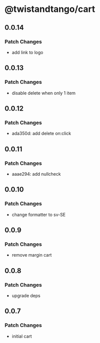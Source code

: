 # @twistandtango/cart

## 0.0.14

### Patch Changes

- add link to logo

## 0.0.13

### Patch Changes

- disable delete when only 1 item

## 0.0.12

### Patch Changes

- ada350d: add delete on:click

## 0.0.11

### Patch Changes

- aaae294: add nullcheck

## 0.0.10

### Patch Changes

- change formatter to sv-SE

## 0.0.9

### Patch Changes

- remove margin cart

## 0.0.8

### Patch Changes

- upgrade deps

## 0.0.7

### Patch Changes

- initial cart
